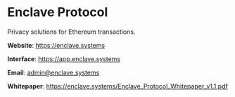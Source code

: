 # Enclave Protocol

Privacy solutions for Ethereum transactions.

**Website**: https://enclave.systems

**Interface**: https://app.enclave.systems

**Email**: admin@enclave.systems

**Whitepaper**: https://enclave.systems/Enclave_Protocol_Whitepaper_v1.1.pdf